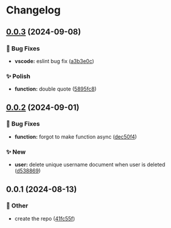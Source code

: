 # Changelog

## [0.0.3](https://github.com/Oktogazh/Corpora/compare/functions-v0.0.2...functions-v0.0.3) (2024-09-08)


### 🐞 Bug Fixes

* **vscode:** eslint bug fix ([a3b3e0c](https://github.com/Oktogazh/Corpora/commit/a3b3e0c57f5836b9d9a1b9ec85034fa20c309d88))


### ✨ Polish

* **function:** double quote ([5895fc8](https://github.com/Oktogazh/Corpora/commit/5895fc822e3b45f6df1e901f073418919b92fe25))

## [0.0.2](https://github.com/Oktogazh/Corpora/compare/functions-v0.0.1...functions-v0.0.2) (2024-09-01)


### 🐞 Bug Fixes

* **function:** forgot to make function async ([dec50f4](https://github.com/Oktogazh/Corpora/commit/dec50f4b83b8b788500e89dc10a172f5bd326809))


### ✨  New

* **user:** delete unique username document when user is deleted ([d538869](https://github.com/Oktogazh/Corpora/commit/d538869e4646eddc597b2ddf384817cff0a44259))

## 0.0.1 (2024-08-13)


### 🧰 Other

* create the repo ([41fc55f](https://github.com/Oktogazh/Corpora/commit/41fc55fa6f5f0cb9e08e123da0bb4eb46904605c))
